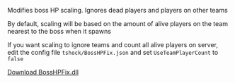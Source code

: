 Modifies boss HP scaling. Ignores dead players and players on other teams 

By default, scaling will be based on the amount of alive players on the team nearest to the boss when it spawns

If you want scaling to ignore teams and count all alive players on server, edit the config file `tshock/BossHPFix.json` and set `UseTeamPlayerCount` to `false` 

[Download BossHPFix.dll](https://github.com/onusai/tshock-boss-hp-fix/raw/main/bin/Debug/net6.0/BossHPFix.dll)
